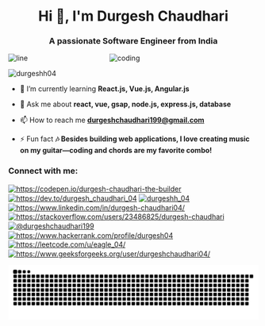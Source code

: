

<h1 align="center">Hi 👋, I'm Durgesh Chaudhari</h1>
<h3 align="center">A passionate Software Engineer from India</h3>
<img alt="line" width="1920" src="https://user-images.githubusercontent.com/74038190/212284115-f47cd8ff-2ffb-4b04-b5bf-4d1c14c0247f.gif">

<img align="right" alt="coding" width="300" src="https://user-images.githubusercontent.com/74038190/235224431-e8c8c12e-6826-47f1-89fb-2ddad83b3abf.gif">

<p align="left"> <img src="https://komarev.com/ghpvc/?username=durgeshh04&label=Profile%20views&color=0e75b6&style=flat" alt="durgeshh04" /> </p>

- 🌱 I’m currently learning **React.js, Vue.js, Angular.js**

- 💬 Ask me about **react, vue, gsap, node.js, express.js, database**

- 📫 How to reach me **durgeshchaudhari199@gmail.com**

- ⚡ Fun fact **🎶 Besides building web applications, I love creating music on my guitar—coding and chords are my favorite combo!**

<h3 align="left">Connect with me:</h3>
<p align="left">
<a href="https://codepen.io/https://codepen.io/durgesh-chaudhari-the-builder" target="blank"><img align="center" src="https://raw.githubusercontent.com/rahuldkjain/github-profile-readme-generator/master/src/images/icons/Social/codepen.svg" alt="https://codepen.io/durgesh-chaudhari-the-builder" height="30" width="40" /></a>
<a href="https://dev.to/https://dev.to/durgesh_chaudhari_04" target="blank"><img align="center" src="https://raw.githubusercontent.com/rahuldkjain/github-profile-readme-generator/master/src/images/icons/Social/devto.svg" alt="https://dev.to/durgesh_chaudhari_04" height="30" width="40" /></a>
<a href="https://twitter.com/durgeshh_04" target="blank"><img align="center" src="https://raw.githubusercontent.com/rahuldkjain/github-profile-readme-generator/master/src/images/icons/Social/twitter.svg" alt="durgeshh_04" height="30" width="40" /></a>
<a href="https://linkedin.com/in/https://www.linkedin.com/in/durgesh-chaudhari04/" target="blank"><img align="center" src="https://raw.githubusercontent.com/rahuldkjain/github-profile-readme-generator/master/src/images/icons/Social/linked-in-alt.svg" alt="https://www.linkedin.com/in/durgesh-chaudhari04/" height="30" width="40" /></a>
<a href="https://stackoverflow.com/users/https://stackoverflow.com/users/23486825/durgesh-chaudhari" target="blank"><img align="center" src="https://raw.githubusercontent.com/rahuldkjain/github-profile-readme-generator/master/src/images/icons/Social/stack-overflow.svg" alt="https://stackoverflow.com/users/23486825/durgesh-chaudhari" height="30" width="40" /></a>
<a href="https://medium.com/@durgeshchaudhari199" target="blank"><img align="center" src="https://raw.githubusercontent.com/rahuldkjain/github-profile-readme-generator/master/src/images/icons/Social/medium.svg" alt="@durgeshchaudhari199" height="30" width="40" /></a>
<a href="https://www.hackerrank.com/https://www.hackerrank.com/profile/durgesh04" target="blank"><img align="center" src="https://raw.githubusercontent.com/rahuldkjain/github-profile-readme-generator/master/src/images/icons/Social/hackerrank.svg" alt="https://www.hackerrank.com/profile/durgesh04" height="30" width="40" /></a>
<a href="https://www.leetcode.com/https://leetcode.com/u/eagle_04/" target="blank"><img align="center" src="https://raw.githubusercontent.com/rahuldkjain/github-profile-readme-generator/master/src/images/icons/Social/leet-code.svg" alt="https://leetcode.com/u/eagle_04/" height="30" width="40" /></a>
<a href="https://auth.geeksforgeeks.org/user/https://www.geeksforgeeks.org/user/durgeshchaudhari04/" target="blank"><img align="center" src="https://raw.githubusercontent.com/rahuldkjain/github-profile-readme-generator/master/src/images/icons/Social/geeks-for-geeks.svg" alt="https://www.geeksforgeeks.org/user/durgeshchaudhari04/" height="30" width="40" /></a>
</p>

![Snake animation Contribution Graph](https://raw.githubusercontent.com/Anmol-Baranwal/Anmol-Baranwal/output/github-contribution-grid-snake-dark.svg)
